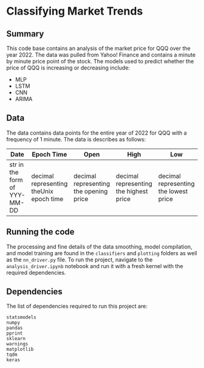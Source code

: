 # Classifying Market Trends
## Summary

This code base contains an analysis of the market price for QQQ over the year 2022. The data was pulled from Yahoo! Finance and contains a minute by minute price point of the stock. The models used to predict whether the price of QQQ is increasing or decreasing include:
* MLP
* LSTM
* CNN
* ARIMA

## Data
The data contains data points for the entire year of 2022 for QQQ with a frequency of 1 minute. The data is describes as follows:

| Date | Epoch Time | Open | High | Low | Close | Volume|
|-------|---------------|--------|-------|------|--------|-----|
| str in the form of YYY-MM-DD | decimal representing theUnix epoch time | decimal  representing the opening price| decimal  representing the highest price| decimal representing the lowest price| decimal  representing the closing price| decimal  representing the total traded volume|


## Running the code
The processing and fine details of the data smoothing, model compilation, and model training are found in the `classifiers` and `plotting` folders as well as the `nn_driver.py` file. To run the project, navigate to the `analysis_driver.ipynb` notebook and run it with a fresh kernel with the required dependencies.

## Dependencies

The list of dependencies required to run this project are:

```
statsmodels
numpy
pandas
pprint
sklearn
warnings
matplotlib
tqdm
keras
```
